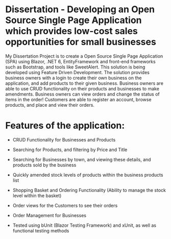 # Dissertation - Developing an Open Source Single Page Application which provides low-cost sales opportunities for small businesses
My Dissertation Project is to create a Open Source Single Page Application (SPA) using Blazor, .NET 6, EntityFramework and front-end frameworks such as Bootstrap, 
and tools like SweetAlert. This solution is being developed using Feature Driven Development.
The solution provides business owners with a login to create their own business on the application, and add products to their given business. 
Business owners are able to use CRUD functionality on their products and businesses to make amendments. Business owners can view orders and change the status of items in the order!
Customers are able to register an account, browse products, and place and view their orders.

# Features of the application:
- CRUD Functionality for Businesses and Products
- Searching for Products, and filtering by Price and Title
- Searching for Businesses by town, and viewing these details, and products sold by the business
- Quickly amended stock levels of products within the business products list
- Shopping Basket and Ordering Functionality (Ability to manage the stock level within the basket)
- Order views for the Customers to see their orders
- Order Management for Businesses

- Tested using bUnit (Blazor Testing Framework) and xUnit, as well as functional testing methods

